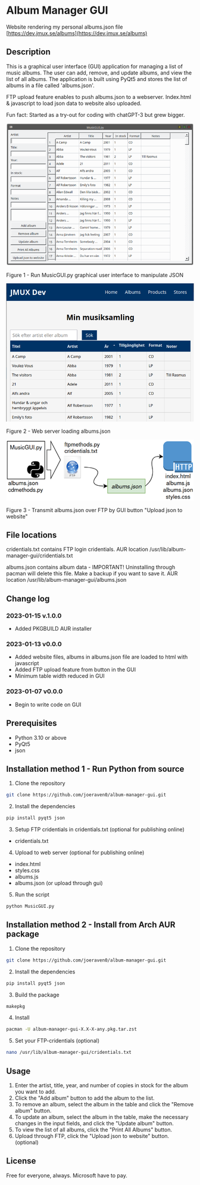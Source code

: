 # Album Manager GUI

Website rendering my personal albums.json file
[https://dev.jmux.se/albums](https://dev.jmux.se/albums)

## Description

This is a graphical user interface (GUI) application for managing a list of music albums. The user can add, remove, and update albums, and view the list of all albums. The application is built using PyQt5 and stores the list of albums in a file called 'albums.json'.

FTP upload feature enables to push albums.json to a webserver. Index.html & javascript to load json data to website also uploaded.

Fun fact: Started as a try-out for coding with chatGPT-3 but grew bigger.

![Album Manager GUI](gitassets/Screenshot_20230113_202609.png)

Figure 1 - Run MusicGUI.py graphical user interface to manipulate JSON

![Album Manager Website](gitassets/Screenshot_20230113_203503.png)

Figure 2 - Web server loading albums.json

![Album Manager Flow](gitassets/Screenshot_20230113_211255.png)

Figure 3 - Transmit albums.json over FTP by GUI button "Upload json to website"

## File locations

cridentials.txt contains FTP login cridentials.
AUR location /usr/lib/album-manager-gui/cridentials.txt

albums.json contains album data - IMPORTANT! Uninstalling through pacman will delete this file. Make a backup if you want to save it.
AUR location /usr/lib/album-manager-gui/albums.json

## Change log
### 2023-01-15 v.1.0.0

 - Added PKGBUILD AUR installer
### 2023-01-13 v0.0.0
 - Added website files, albums in albums.json file are loaded to html with javascript
 - Added FTP upload feature from button in the GUI
 - Minimum table width reduced in GUI
### 2023-01-07 v0.0.0

- Begin to write code on GUI

## Prerequisites

- Python 3.10 or above
- PyQt5
- json

## Installation method 1 - Run Python from source

1. Clone the repository

```bash
git clone https://github.com/joeraven0/album-manager-gui.git
```
2. Install the dependencies

```bash
pip install pyqt5 json
```
3. Setup FTP cridentials in cridentials.txt (optional for publishing online)

  * cridentials.txt

4. Upload to web server (optional for publishing online)

  * index.html
  * styles.css
  * albums.js
  * albums.json (or upload through gui)

5. Run the script

```bash
python MusicGUI.py
```

## Installation method 2 - Install from Arch AUR package

1. Clone the repository

```bash
git clone https://github.com/joeraven0/album-manager-gui.git
```

2. Install the dependencies

```bash
pip install pyqt5 json
```

3. Build the package

```bash
makepkg
```
4. Install

```bash
pacman -U album-manager-gui-X.X-X-any.pkg.tar.zst
```
5. Set your FTP-cridentials (optional)

```bash
nano /usr/lib/album-manager-gui/cridentials.txt
```
## Usage

1. Enter the artist, title, year, and number of copies in stock for the album you want to add.
2. Click the "Add album" button to add the album to the list.
3. To remove an album, select the album in the table and click the "Remove album" button.
4. To update an album, select the album in the table, make the necessary changes in the input fields, and click the "Update album" button.
5. To view the list of all albums, click the "Print All Albums" button.
6. Upload through FTP, click the "Upload json to website" button. (optional)

## License

Free for everyone, always. Microsoft have to pay.
